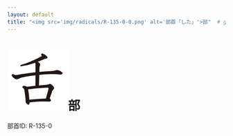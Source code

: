 ```yaml
---
layout: default
title: "<img src='img/radicals/R-135-0-0.png' alt='部首「した」'>部"  # glyphをタイトルに使用
---
```


# <img src='img/radicals/R-135-0-0.png' alt='部首「した」'>部
部首ID: R-135-0
